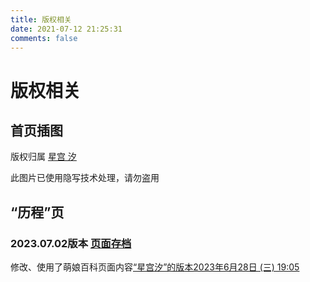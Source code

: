 ```yaml
---
title: 版权相关
date: 2021-07-12 21:25:31
comments: false
---
```

# 版权相关

## 首页插图
版权归属 [星宫 汐](https://pages.hosimiyasio.com/outlinks.html?target=https://space.bilibili.com/402417817)

此图片已使用隐写技术处理，请勿盗用
## “历程”页
### 2023.07.02版本 [页面存档](../archive-page/20230702-timeline)
修改、使用了萌娘百科页面内容[“星宫汐”的版本2023年6月28日 (三) 19:05](https://pages.hosimiyasio.com/outlinks.html?target=https://zh.moegirl.org.cn/index.php?title=%E6%98%9F%E5%AE%AB%E6%B1%90&oldid=6924571) 